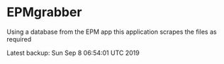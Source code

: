 # EPMgrabber
Using a database from the EPM app this application scrapes the files as required


Latest backup: Sun Sep 8 06:54:01 UTC 2019
